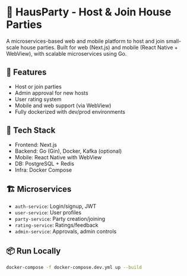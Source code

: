 # 🎉 HausParty - Host & Join House Parties

A microservices-based web and mobile platform to host and join small-scale house parties. Built for web (Next.js) and mobile (React Native + WebView), with scalable microservices using Go.

## 🚀 Features

- Host or join parties
- Admin approval for new hosts
- User rating system
- Mobile and web support (via WebView)
- Fully dockerized with dev/prod environments

## 🧱 Tech Stack

- Frontend: Next.js
- Backend: Go (Gin), Docker, Kafka (optional)
- Mobile: React Native with WebView
- DB: PostgreSQL + Redis
- Infra: Docker Compose

## 🏗️ Microservices

- `auth-service`: Login/signup, JWT
- `user-service`: User profiles
- `party-service`: Party creation/joining
- `rating-service`: Ratings/feedback
- `admin-service`: Approvals, admin controls

## 📦 Run Locally

```bash
docker-compose -f docker-compose.dev.yml up --build
